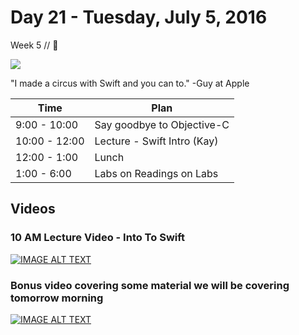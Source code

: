# Day 21  - Tuesday, July 5, 2016 

Week 5 // :blue_heart:

![](https://i.ytimg.com/vi/f7dD75rPZH4/hqdefault.jpg)

"I made a circus with Swift and you can to." -Guy at Apple

Time       | Plan     |
----------------|-------
9:00 - 10:00  | Say goodbye to Objective-C
10:00 - 12:00 | Lecture - Swift Intro (Kay)
12:00 - 1:00    | Lunch
1:00 - 6:00   | Labs on Readings on Labs

## Videos

### 10 AM Lecture Video - Into To Swift
[![IMAGE ALT TEXT](http://img.youtube.com/vi/B_bTj-h4ZF0/0.jpg)](http://www.youtube.com/watch?v=B_bTj-h4ZF0 "Intro To Swift")



### Bonus video covering some material we will be covering tomorrow morning
[![IMAGE ALT TEXT](http://img.youtube.com/vi/XQt_8hFEZFA/0.jpg)](http://www.youtube.com/watch?v=XQt_8hFEZFA "Math, Switch, Condtitionals")

